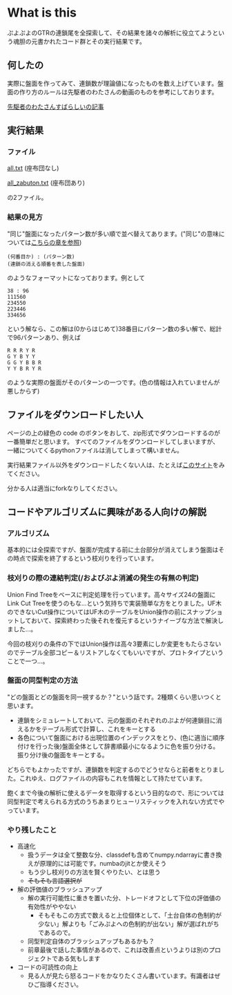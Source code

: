 # What is this
ぷよぷよのGTRの連鎖尾を全探索して、その結果を諸々の解析に役立てようという魂胆の元書かれたコード群とその実行結果です。

## 何したの
実際に盤面を作ってみて、連鎖数が理論値になったものを数え上げています。盤面の作り方のルールは先駆者のわたさんの動画のものを参考にしております。

[先駆者のわたさんすばらしいの記事](https://puyo-camp.jp/posts/158147)

## 実行結果
### ファイル
[all.txt](https://github.com/arahi10/toyBox/blob/main/all.txt) (座布団なし)


[all_zabuton.txt](https://github.com/arahi10/toyBox/blob/main/all_zabuton.txt) (座布団あり)

の2ファイル。
### 結果の見方
"同じ"盤面になったパターン数が多い順で並べ替えてあります。("同じ"の意味については[こちらの章を参照](https://github.com/arahi10/toyBox#%E7%9B%A4%E9%9D%A2%E3%81%AE%E5%90%8C%E5%9E%8B%E5%88%A4%E5%AE%9A%E3%81%AE%E6%96%B9%E6%B3%95))
```
(何番目か) : (パターン数)
(連鎖の消える順番を表した盤面)
```
のようなフォーマットになっております。例として
```
38 : 96
111560
234550
223446
334656
```
という解なら、この解は(0からはじめて)38番目にパターン数の多い解で、総計で96パターンあり、例えば
```
R R R Y R
G Y B Y Y
G G Y B B R
Y Y B R Y R
```
のような実際の盤面がそのパターンの一つです。(色の情報は入れていませんが悪しからず)

## ファイルをダウンロードしたい人
ページの上の緑色の code のボタンをおして、zip形式でダウンロードするのが一番簡単だと思います。
すべてのファイルをダウンロードしてしまいますが、一緒についてくるpythonファイルは消してしまって構いません。

実行結果ファイル以外をダウンロードしたくない人は、たとえば[このサイト](https://tetsufuku-blog.com/github-download/#%E3%83%95%E3%82%A1%E3%82%A4%E3%83%AB%E3%82%92%E3%83%80%E3%82%A6%E3%83%B3%E3%83%AD%E3%83%BC%E3%83%89)をみてください。

分かる人は適当にforkなりしてください。
## コードやアルゴリズムに興味がある人向けの解説
### アルゴリズム
基本的には全探索ですが、盤面が完成する前に土台部分が消えてしまう盤面はその時点で探索を終了するという枝刈りを行っています。
### 枝刈りの際の連結判定(/およびぷよ消滅の発生の有無の判定)
Union Find Treeをベースに判定処理を行っています。高々サイズ24の盤面にLink Cut Treeを使うのもな…という気持ちで実装簡単な方をとりました。UF木のできないCut操作についてはUF木のテーブルをUnion操作の前にスナップショットしておいて、探索終わった後それを復元するというナイーブな方法で解決しました…。

今回の枝刈りの条件の下ではUnion操作は高々3要素にしか変更をもたらさないのでテーブル全部コピー＆リストアしなくてもいいですが、プロトタイプということで一つ…。
### 盤面の同型判定の方法
"どの盤面とどの盤面を同一視するか？"という話です。2種類くらい思いつくと思います。
 - 連鎖をシミュレートしておいて、元の盤面のそれぞれのぷよが何連鎖目に消えるかをテーブル形式で計算し、これをキーとする
 - 各色について盤面における出現位置のインデックスをとり、(色に適当に順序付けを行った後)盤面全体として辞書順最小になるように色を振り分ける。振り分け後の盤面をキーとする。

どちらでもよかったですが、連鎖数を判定するのでどうせならと前者をとりました。これゆえ、ログファイルの内容もこれを情報として持たせています。

飽くまで今後の解析に使えるデータを取得するという目的なので、形については同型判定で考えられる方式のうちあまりヒューリスティックを入れない方式でやっています。
### やり残したこと
  - 高速化
    - 扱うデータは全て整数な分、classdefも含めてnumpy.ndarrayに書き換えが原理的には可能です。numbaのjitとか使えそう
    - もう少し枝刈りの方法を賢くやりたい、とは思う
    - ~~そもそも言語選択が~~
  - 解の評価値のブラッシュアップ
    - 解の実行可能性に重きを置いた分、トレードオフとして下位の評価値の有効性がややない
      -  そもそもこの方式で数えると上位個体として、「土台自体の色制約が少ない」解よりも「ごみぷよへの色制約が出ない」解が選ばれがちであるので。
    -  同型判定自体のブラッシュアップもあるかも？
      - 前章最後で話した事情があるので、これは改善点というよりは別のプロジェクトである気もします
  - コードの可読性の向上
    - 見る人が見たら怒るコードをかなりたくさん書いています。有識者はぜひご指導ください。
